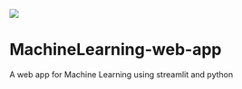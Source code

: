 ![](https://img.shields.io/pypi/pyversions/streamlit?logo=%233776AB&style=plastic)

# MachineLearning-web-app
A web app for Machine Learning using streamlit and python

